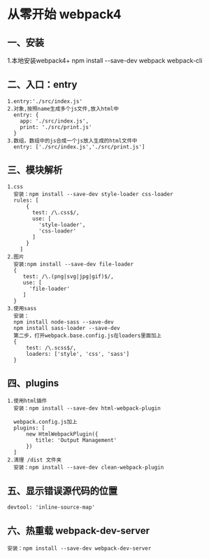 # 从零开始 webpack4

## 一、安装

1.本地安装webpack4+
      npm install --save-dev webpack webpack-cli

## 二、入口：entry

    1.entry:'./src/index.js'
    2.对象,按照name生成多个js文件,放入html中
      entry: {
        app: './src/index.js',
        print: './src/print.js'
      }
    3.数组，数组中的js合成一个js放入生成的html文件中
      entry: ['./src/index.js','./src/print.js']
      
## 三、模块解析

    1.css
      安装：npm install --save-dev style-loader css-loader
      rules: [
          {
            test: /\.css$/,
            use: [
              'style-loader',
              'css-loader'
            ]
          }
        ]
    2.图片
      安装:npm install --save-dev file-loader
      {
         test: /\.(png|svg|jpg|gif)$/,
         use: [
           'file-loader'
         ]
      }
    3.使用sass
      安装：
      npm install node-sass --save-dev
      npm install sass-loader --save-dev
      第二步，打开webpack.base.config.js在loaders里面加上
      {
          test: /\.scss$/,
          loaders: ['style', 'css', 'sass']
      }
      
## 四、plugins

    1.使用html插件
      安装：npm install --save-dev html-webpack-plugin

      webpack.config.js加上
      plugins: [
          new HtmlWebpackPlugin({
             title: 'Output Management'
          })
      ]
    2.清理 /dist 文件夹
      安装：npm install --save-dev clean-webpack-plugin

## 五、显示错误源代码的位置

    devtool: 'inline-source-map'

## 六、热重载 webpack-dev-server

    安装：npm install --save-dev webpack-dev-server
    
